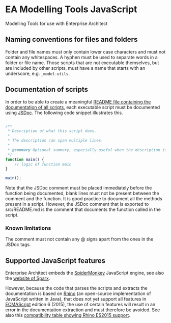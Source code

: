 # EA Modelling Tools JavaScript

Modelling Tools for use with Enterprise Architect

## Naming conventions for files and folders

Folder and file names must only contain lower case characters and must 
not contain any whitespaces. A hyphen must be used to separate words in 
a folder or file name. Those scripts that are not executable themselves,
 but are included by other scripts, must have a name that starts with an
 underscore, e.g. `_model-utils`.

## Documentation of scripts

In order to be able to create a meaningful 
[README file containing the documentation of all scripts](src/README.md), 
each executable script must be documented using 
[JSDoc](https://en.wikipedia.org/wiki/JSDoc). The following code 
snippet illustrates this.

```js

/**
 * Description of what this script does.
 *
 * The description can span multiple lines.
 *
 * @summary Optional summary, especially useful when the description is long (remove this line when the summary is not needed).
 */
function main() {
	// logic of function main	
}

main();
```

Note that the JSDoc comment must be placed immediately before the 
function being documented, blank lines must not be present between the 
comment and the function. It is good practice to document all the 
methods present in a script. However, the JSDoc comment that is exported
  to src/README.md is the comment that documents the function called in 
the script.

### Known limitations

The comment must not contain any @ signs apart from the ones in the 
JSDoc tags.

## Supported JavaScript features

Enterprise Architect embeds the [SpiderMonkey](https://spidermonkey.dev/)
JavaScript engine, see also the [website of Sparx](https://www.sparxsystems.com/search/sphider/search.php?query=%22script+engine+support%22+spidermonkey&type=and&category=-1&results=50&tab=5&search=1).

However, because the code that parses the scripts and extracts the 
documentation is based on [Rhino](https://github.com/mozilla/rhino) 
(an open-source implementation of JavaScript written in Java), that 
does not yet support all features in [ECMAScript](
https://en.wikipedia.org/wiki/ECMAScript) edition 6 (2015), the use of
 certain features will result in an error in the documentation 
extraction and must therefore be avoided. See also this 
[compatibility table showing Rhino ES2015 support](
https://mozilla.github.io/rhino/compat/engines.html).
